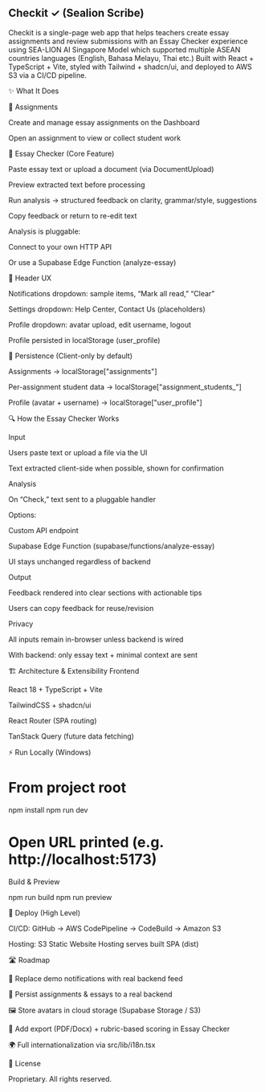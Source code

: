 ## Checkit ✓ (Sealion Scribe)

Checkit is a single-page web app that helps teachers create essay assignments and review submissions with an Essay Checker experience using SEA-LION AI Singapore Model which supported multiple ASEAN countries languages (English, Bahasa Melayu, Thai etc.)
Built with React + TypeScript + Vite, styled with Tailwind + shadcn/ui, and deployed to AWS S3 via a CI/CD pipeline.

✨ What It Does

📘 Assignments

Create and manage essay assignments on the Dashboard

Open an assignment to view or collect student work

📝 Essay Checker (Core Feature)

Paste essay text or upload a document (via DocumentUpload)

Preview extracted text before processing

Run analysis → structured feedback on clarity, grammar/style, suggestions

Copy feedback or return to re-edit text

Analysis is pluggable:

Connect to your own HTTP API

Or use a Supabase Edge Function (analyze-essay)

🧭 Header UX

Notifications dropdown: sample items, “Mark all read,” “Clear”

Settings dropdown: Help Center, Contact Us (placeholders)

Profile dropdown: avatar upload, edit username, logout

Profile persisted in localStorage (user_profile)

💾 Persistence (Client-only by default)

Assignments → localStorage["assignments"]

Per-assignment student data → localStorage["assignment_students_<id>"]

Profile (avatar + username) → localStorage["user_profile"]

🔍 How the Essay Checker Works

Input

Users paste text or upload a file via the UI

Text extracted client-side when possible, shown for confirmation

Analysis

On “Check,” text sent to a pluggable handler

Options:

Custom API endpoint

Supabase Edge Function (supabase/functions/analyze-essay)

UI stays unchanged regardless of backend

Output

Feedback rendered into clear sections with actionable tips

Users can copy feedback for reuse/revision

Privacy

All inputs remain in-browser unless backend is wired

With backend: only essay text + minimal context are sent

🏗 Architecture & Extensibility
Frontend

React 18 + TypeScript + Vite

TailwindCSS + shadcn/ui

React Router (SPA routing)

TanStack Query (future data fetching)



⚡ Run Locally (Windows)
# From project root
npm install
npm run dev
# Open URL printed (e.g. http://localhost:5173)


Build & Preview

npm run build
npm run preview

🚀 Deploy (High Level)

CI/CD: GitHub → AWS CodePipeline → CodeBuild → Amazon S3

Hosting: S3 Static Website Hosting serves built SPA (dist)



🛣 Roadmap

🔔 Replace demo notifications with real backend feed

📂 Persist assignments & essays to a real backend

🖼 Store avatars in cloud storage (Supabase Storage / S3)

📑 Add export (PDF/Docx) + rubric-based scoring in Essay Checker

🌍 Full internationalization via src/lib/i18n.tsx

📄 License

Proprietary. All rights reserved.
